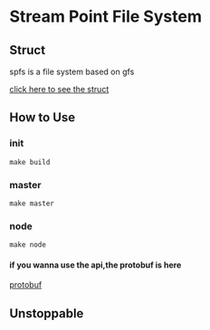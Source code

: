 # Stream Point File System
## Struct
spfs is a file system based on gfs

[click here to see the struct](https://github.com/mahaonan001/dsfs/blob/main/Spfs.pdf)
## How to Use
### init
```
make build
```
### master
```
make master
```
### node
```
make node
```
#### if you wanna use the api,the protobuf is here
[protobuf](https://github.com/mahaonan001/dsfs/blob/main/proto/filetransfer.proto)

## Unstoppable